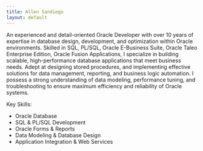 ```yaml
---
title: Allen Sandiego
layout: default
---
```


An experienced and detail-oriented Oracle Developer with over 10 years of expertise in database design, development, and optimization within Oracle environments. Skilled in SQL, PL/SQL, Oracle E-Business Suite, Oracle Taleo Enterprise Edition, Oracle Fusion Applications, I specialize in building scalable, high-performance database applications that meet business needs. Adept at designing stored procedures, and implementing effective solutions for data management, reporting, and business logic automation. I possess a strong understanding of data modeling, performance tuning, and troubleshooting to ensure maximum efficiency and reliability of Oracle systems.

Key Skills:

- Oracle Database
- SQL & PL/SQL Development
- Oracle Forms & Reports
- Data Modeling & Database Design
- Application Integration & Web Services
